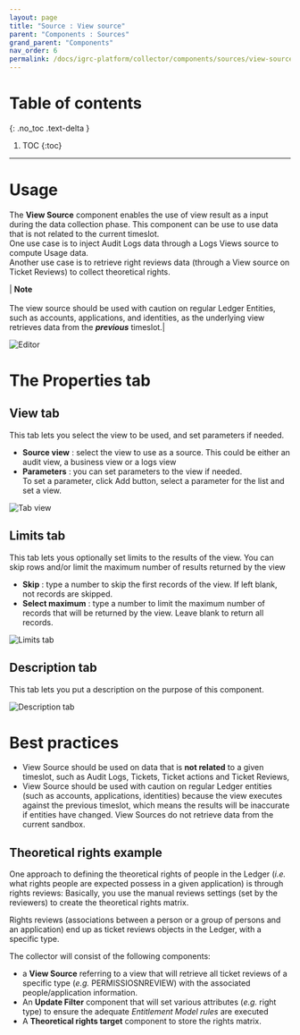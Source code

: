 ```yaml
---
layout: page
title: "Source : View source"
parent: "Components : Sources"
grand_parent: "Components"
nav_order: 6
permalink: /docs/igrc-platform/collector/components/sources/view-source/
---
```


# Table of contents
{: .no_toc .text-delta }

1. TOC
{:toc}
---

# Usage

The **View Source** component enables the use of view result as a input during the data collection phase. This component can be use to use data that is not related to the current timeslot.   
One use case is to inject Audit Logs data through a Logs Views source to compute Usage data.   
Another use case is to retrieve right reviews data (through a View source on Ticket Reviews) to collect theoretical rights.

| **Note** <br><br> The view source should be used with caution on regular Ledger Entities, such as accounts, applications, and identities, as the underlying view retrieves data from the **_previous_** timeslot.|

![Editor]({{site.baseurl}}/docs/igrc-platform/collector/components/sources/view-source/images/editor.png "Editor")

# The Properties tab

## View tab

This tab lets you select the view to be used, and set parameters if needed.

- **Source view** : select the view to use as a source. This could be either an audit view, a business view or a logs view
- **Parameters** : you can set parameters to the view if needed.   
To set a parameter, click Add button, select a parameter for the list and set a view.

![Tab view]({{site.baseurl}}/docs/igrc-platform/collector/components/sources/view-source/images/tabview.png "Tab view")

## Limits tab

This tab lets yous optionally set limits to the results of the view. You can skip rows and/or limit the maximum number of results returned by the view

- **Skip** : type a number to skip the first records of the view. If left blank, not records are skipped.
- **Select maximum** : type a number to limit the maximum number of records that will be returned by the view. Leave blank to return all records.

![Limits tab]({{site.baseurl}}/docs/igrc-platform/collector/components/sources/view-source/images/tablimits.png "Limits tab")

## Description tab

This tab lets you put a description on the purpose of this component.

![Description tab]({{site.baseurl}}/docs/igrc-platform/collector/components/sources/view-source/images/tabdesc.png "Description tab")

# Best practices

- View Source should be used on data that is **not related** to a given timeslot, such as Audit Logs, Tickets, Ticket actions and Ticket Reviews,
- View Source should be used with caution on regular Ledger entities (such as accounts, applications, identities) because the view executes against the previous timeslot, which means the results will be inaccurate if entities have changed. View Sources do not retrieve data from the current sandbox.

## Theoretical rights example

One approach to defining the theoretical rights of people in the Ledger (_i.e._ what rights people are expected possess in a given application) is through rights reviews: Basically, you use the manual reviews settings (set by the reviewers) to create the theoretical rights matrix.

Rights reviews (associations between a person or a group of persons and an application) end up as ticket reviews objects in the Ledger, with a specific type.   

The collector will consist of the following components:   

- a **View Source** referring to a view that will retrieve all ticket reviews of a specific type (_e.g._ PERMISSIOSNREVIEW) with the associated people/application information.
- An **Update Filter** component that will set various attributes (_e.g._ right type) to ensure the adequate _Entitlement Model rules_ are executed
- A **Theoretical rights target**  component to store the rights matrix.
